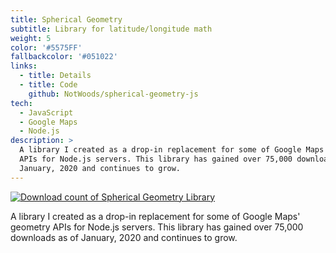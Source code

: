 ```yaml
---
title: Spherical Geometry
subtitle: Library for latitude/longitude math
weight: 5
color: '#5575FF'
fallbackcolor: '#051022'
links:
  - title: Details
  - title: Code
    github: NotWoods/spherical-geometry-js
tech:
  - JavaScript
  - Google Maps
  - Node.js
description: >
  A library I created as a drop-in replacement for some of Google Maps' geometry
  APIs for Node.js servers. This library has gained over 75,000 downloads as of
  January, 2020 and continues to grow.
---
```


[![Download count of Spherical Geometry Library](https://img.shields.io/npm/dt/spherical-geometry-js.svg)](https://www.npmjs.com/package/spherical-geometry-js)

A library I created as a drop-in replacement for some of Google Maps' geometry
APIs for Node.js servers. This library has gained over 75,000 downloads as of
January, 2020 and continues to grow.
